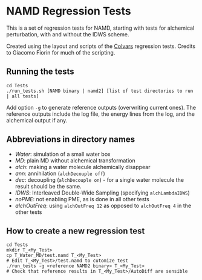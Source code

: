 # NAMD Regression Tests
 
This is a set of regression tests for NAMD, starting with tests for alchemical perturbation, with and without the IDWS scheme.

Created using the layout and scripts of the [Colvars](https://github.com/Colvars/colvars) regression tests.
Credits to Giacomo Fiorin for much of the scripting.

## Running the tests
```
cd Tests
./run_tests.sh [NAMD binary | namd2] [list of test directories to run | all tests]
```

Add option `-g` to generate reference outputs (overwriting current ones). The reference outputs include the log file, the energy lines from the log, and the alchemical output if any.

## Abbreviations in directory names
- *Water*: simulation of a small water box
- *MD*: plain MD without alchemical transformation
- *alch*: making a water molecule alchemically disappear
- *ann*: annihilation (`alchDecouple off`)
- *dec*: decoupling (`alchDecouple on`) - for a single water molecule the result should be the same.
- *IDWS*: Interleaved Double-Wide Sampling (specifying `alchLambdaIDWS`)
- *noPME*: not enabling PME, as is done in all other tests
- *alchOutFreq*: using `alchOutFreq 12` as opposed to `alchOutFreq 4` in the other tests

## How to create a new regression test
```
cd Tests
mkdir T_<My_Test>
cp T_Water_MD/test.namd T_<My_Test>
# Edit T_<My_Test>/test.namd to cutomize test
./run_tests -g <reference NAMD2 binary> T_<My_Test>
# Check that reference results in T_<My_Test>/AutoDiff are sensible
```
